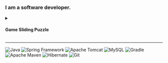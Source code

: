 ### I am a software developer.

<details><summary><h4>Game Sliding Puzzle</h4></summary>
<p align="left">
<img src="https://github.com/DemidovDG/DemidovDG/raw/main/picture/project/SlidingPuzzle/sliding-puzzle.gif" width="301" height="374">
</p>
</details>

---

![Java](https://img.shields.io/badge/-Java-2F4F4F?style=flat-square)
![Spring Framework](https://img.shields.io/badge/-Spring-2F4F4F?style=flat-square&logo=Spring&logoColor=000&labelColor=FFF)
![Apache Tomcat](https://img.shields.io/badge/-Tomcat-2F4F4F?style=flat-square&logo=apachetomcat&logoColor=000&labelColor=FFF5EE)
![MySQL](https://img.shields.io/badge/-MySQL-2F4F4F?style=flat-square&logo=mysql&logoColor=000&labelColor=FFF5EE)
![Gradle](https://img.shields.io/badge/-Gradle-2F4F4F?style=flat-square&logo=gradle&logoColor=000&labelColor=FFF5EE)
![Apache Maven](https://img.shields.io/badge/-Maven-2F4F4F?style=flat-square&logo=apachemaven&logoColor=000&labelColor=FFF5EE)
![Hibernate](https://img.shields.io/badge/-Hibernate-2F4F4F?style=flat-square&logo=hibernate&logoColor=000&labelColor=FFF5EE)
![Git](https://img.shields.io/badge/-Git-2F4F4F?style=flat-square&logo=git&logoColor=000&labelColor=FFF5EE)
